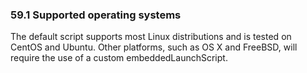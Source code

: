 ### 59.1 Supported operating systems
The default script supports most Linux distributions and is tested on CentOS and Ubuntu. Other platforms, such as OS X and FreeBSD, will require the use of a custom embeddedLaunchScript.
